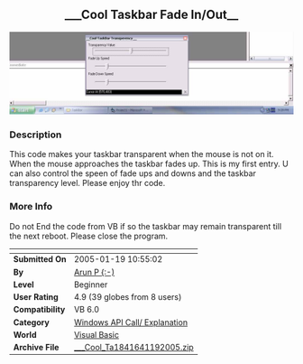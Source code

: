 ﻿<div align="center">

## \_\_\_Cool Taskbar Fade In/Out\_\_

<img src="PIC2005119105435515.jpg">
</div>

### Description

This code makes your taskbar transparent when the mouse is not on it. When the mouse approaches the taskbar fades up. This is my first entry. U can also control the speen of fade ups and downs and the taskbar transparency level. Please enjoy thr code.
 
### More Info
 
Do not End the code from VB if so the taskbar may remain transparent till the next reboot. Please close the program.


<span>             |<span>
---                |---
**Submitted On**   |2005-01-19 10:55:02
**By**             |[Arun P \{:\-\)](https://github.com/Planet-Source-Code/PSCIndex/blob/master/ByAuthor/arun-p.md)
**Level**          |Beginner
**User Rating**    |4.9 (39 globes from 8 users)
**Compatibility**  |VB 6\.0
**Category**       |[Windows API Call/ Explanation](https://github.com/Planet-Source-Code/PSCIndex/blob/master/ByCategory/windows-api-call-explanation__1-39.md)
**World**          |[Visual Basic](https://github.com/Planet-Source-Code/PSCIndex/blob/master/ByWorld/visual-basic.md)
**Archive File**   |[\_\_\_Cool\_Ta1841641192005\.zip](https://github.com/Planet-Source-Code/arun-p-cool-taskbar-fade-in-out__1-58369/archive/master.zip)








